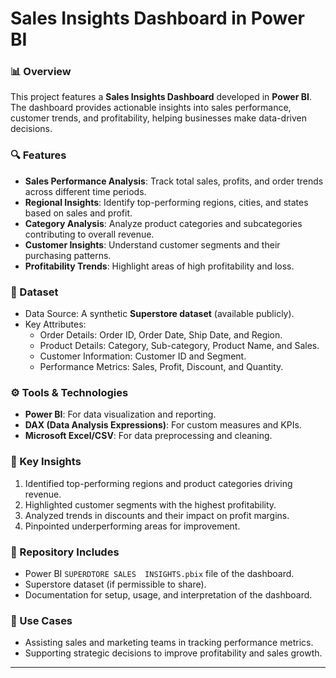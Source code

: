

# Sales Insights Dashboard in Power BI

### 📊 Overview
This project features a **Sales Insights Dashboard** developed in **Power BI**. The dashboard provides actionable insights into sales performance, customer trends, and profitability, helping businesses make data-driven decisions.

### 🔍 Features
- **Sales Performance Analysis**: Track total sales, profits, and order trends across different time periods.
- **Regional Insights**: Identify top-performing regions, cities, and states based on sales and profit.
- **Category Analysis**: Analyze product categories and subcategories contributing to overall revenue.
- **Customer Insights**: Understand customer segments and their purchasing patterns.
- **Profitability Trends**: Highlight areas of high profitability and loss.

### 📂 Dataset
- Data Source: A synthetic **Superstore dataset** (available publicly).
- Key Attributes:
  - Order Details: Order ID, Order Date, Ship Date, and Region.
  - Product Details: Category, Sub-category, Product Name, and Sales.
  - Customer Information: Customer ID and Segment.
  - Performance Metrics: Sales, Profit, Discount, and Quantity.

### ⚙️ Tools & Technologies
- **Power BI**: For data visualization and reporting.
- **DAX (Data Analysis Expressions)**: For custom measures and KPIs.
- **Microsoft Excel/CSV**: For data preprocessing and cleaning.

### 🚀 Key Insights
1. Identified top-performing regions and product categories driving revenue.
2. Highlighted customer segments with the highest profitability.
3. Analyzed trends in discounts and their impact on profit margins.
4. Pinpointed underperforming areas for improvement.

### 📎 Repository Includes
- Power BI `SUPERDTORE SALES  INSIGHTS.pbix` file of the dashboard.
- Superstore dataset (if permissible to share).
- Documentation for setup, usage, and interpretation of the dashboard.

### 🌟 Use Cases
- Assisting sales and marketing teams in tracking performance metrics.
- Supporting strategic decisions to improve profitability and sales growth.

---

